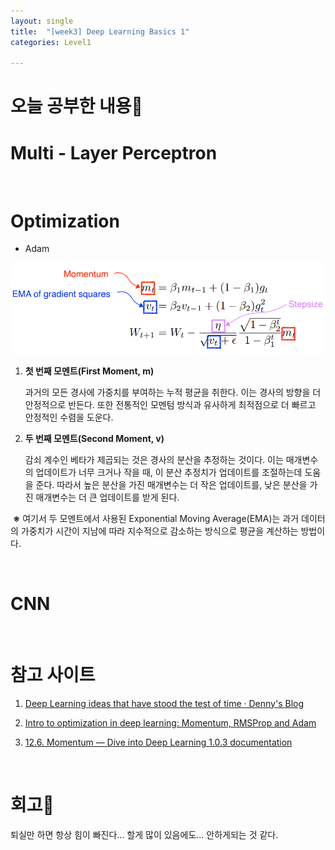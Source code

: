 ```yaml
---
layout: single
title:  "[week3] Deep Learning Basics 1"
categories: Level1

---
```


# 오늘 공부한 내용📝

 

# Multi - Layer Perceptron

<br/>

# Optimization

- Adam

![](../../assets/images/2023-11-20-21-52-51-image.png)

1. **첫 번째 모멘트(First Moment, m)**

   과거의 모든 경사에 가중치를 부여하는 누적 평균을 취한다. 이는 경사의 방향을 더 안정적으로 반든다. 또한 전통적인 모멘텀 방식과 유사하게 최적점으로 더 빠르고 안정적인 수렴을 도운다.

2. **두 번째 모멘트(Second Moment, v)**

   감쇠 계수인 베타가 제곱되는 것은 경사의 분산을 추정하는 것이다. 이는 매개변수의 업데이트가 너무 크거나 작을 때, 이 분산 추정치가 업데이트를 조절하는데 도움을 준다. 따라서 높은 분산을 가진 매개변수는 더 작은 업데이트를, 낮은 분산을 가진 매개변수는 더 큰 업데이트를 받게 된다. 
   
    

 **※** 여기서 두 모멘트에서 사용된 Exponential Moving Average(EMA)는 과거 데이터의 가중치가 시간이 지남에 따라 지수적으로 감소하는 방식으로 평균을 계산하는 방법이다.

<br/>

# CNN

<br/>

# 참고 사이트

1. [Deep Learning ideas that have stood the test of time &#183; Denny's Blog](https://dennybritz.com/posts/deep-learning-ideas-that-stood-the-test-of-time/)

2. [Intro to optimization in deep learning: Momentum, RMSProp and Adam](https://blog.paperspace.com/intro-to-optimization-momentum-rmsprop-adam/)

3. [12.6. Momentum &#8212; Dive into Deep Learning 1.0.3 documentation](https://d2l.ai/chapter_optimization/momentum.html)


<br/>


# 회고🤔

퇴실만 하면 항상 힘이 빠진다... 할게 많이 있음에도... 안하게되는 것 같다.  
